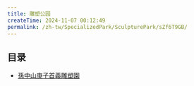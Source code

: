 ```yaml
---
title: 雕塑公园
createTime: 2024-11-07 00:12:49
permalink: /zh-tw/SpecializedPark/SculpturePark/sZf6T9GB/
---
```


## 目录
- [孫中山庚子首義雕塑園](./1.孙中山庚子首义雕塑园.md)
